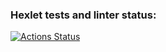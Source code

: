 ### Hexlet tests and linter status:
[![Actions Status](https://github.com/Giovaaanni99/java-project-71/actions/workflows/hexlet-check.yml/badge.svg)](https://github.com/Giovaaanni99/java-project-71/actions)